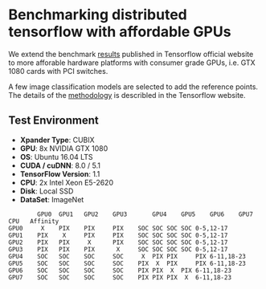 # Benchmarking distributed tensorflow with affordable GPUs
We extend the benchmark [results](https://www.tensorflow.org/performance/benchmarks) published in Tensorflow official website to more afforable hardware platforms with consumer grade GPUs, i.e. GTX 1080 cards with PCI switches.  

A few image classification models are selected to add the reference points. The details of the [methodology](https://www.tensorflow.org/performance/benchmarks#methodology) is describled in the Tensorflow website.

## Test Environment
* **Xpander Type**: CUBIX
* **GPU**: 8x NVIDIA GTX 1080
* **OS**: Ubuntu 16.04 LTS
* **CUDA / cuDNN**: 8.0 / 5.1
* **TensorFlow Version**: 1.1
* **CPU**: 2x Intel Xeon E5-2620
* **Disk**: Local SSD
* **DataSet**: ImageNet

```	    
        GPU0  GPU1   GPU2    GPU3       GPU4    GPU5    GPU6    GPU7    CPU   Affinity
GPU0	 X    PIX    PIX     PIX	SOC	SOC	SOC	SOC	0-5,12-17
GPU1	PIX    X     PIX     PIX	SOC	SOC	SOC	SOC	0-5,12-17
GPU2	PIX   PIX     X      PIX	SOC	SOC	SOC	SOC	0-5,12-17
GPU3	PIX   PIX    PIX      X 	SOC	SOC	SOC	SOC	0-5,12-17
GPU4	SOC   SOC    SOC     SOC	 X 	PIX	PIX     PIX	6-11,18-23
GPU5	SOC   SOC    SOC     SOC	PIX	 X 	PIX     PIX	6-11,18-23
GPU6	SOC   SOC    SOC     SOC	PIX	PIX	 X 	PIX	6-11,18-23
GPU7	SOC   SOC    SOC     SOC	PIX	PIX	PIX	 X 	6-11,18-23 
```
